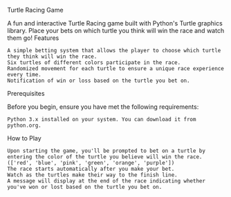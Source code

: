Turtle Racing Game

A fun and interactive Turtle Racing game built with Python's Turtle graphics library. Place your bets on which turtle you think will win the race and watch them go!
Features

    A simple betting system that allows the player to choose which turtle they think will win the race.
    Six turtles of different colors participate in the race.
    Randomized movement for each turtle to ensure a unique race experience every time.
    Notification of win or loss based on the turtle you bet on.

Prerequisites

Before you begin, ensure you have met the following requirements:

    Python 3.x installed on your system. You can download it from python.org.

How to Play

    Upon starting the game, you'll be prompted to bet on a turtle by entering the color of the turtle you believe will win the race. (['red', 'blue', 'pink', 'green', 'orange', 'purple'])
    The race starts automatically after you make your bet.
    Watch as the turtles make their way to the finish line.
    A message will display at the end of the race indicating whether you've won or lost based on the turtle you bet on.
